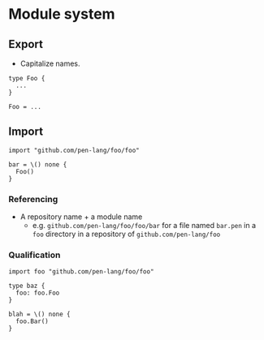 # Module system

## Export

- Capitalize names.

```
type Foo {
  ...
}
```

```
Foo = ...
```

## Import

```
import "github.com/pen-lang/foo/foo"

bar = \() none {
  Foo()
}
```

### Referencing

- A repository name + a module name
  - e.g. `github.com/pen-lang/foo/foo/bar` for a file named `bar.pen` in a `foo` directory in a repository of `github.com/pen-lang/foo`

### Qualification

```
import foo "github.com/pen-lang/foo/foo"

type baz {
  foo: foo.Foo
}

blah = \() none {
  foo.Bar()
}
```
